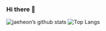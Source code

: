 ### Hi there 👋

![jaeheon’s github stats](https://github-readme-stats.vercel.app/api?username=JasonJeongjaeheon&show_icons=true&theme=tokyonight)
![Top Langs](https://github-readme-stats.vercel.app/api/top-langs/?username=JasonJeongjaeheon&layout=compact&theme=tokyonight)

<!--
**JasonJeongjaeheon/JasonJeongjaeheon** is a ✨ _special_ ✨ repository because its `README.md` (this file) appears on your GitHub profile.

Here are some ideas to get you started:

- 🔭 I’m currently working on ...
- 🌱 I’m currently learning ...
- 👯 I’m looking to collaborate on ...
- 🤔 I’m looking for help with ...
- 💬 Ask me about ...
- 📫 How to reach me: ...
- 😄 Pronouns: ...
- ⚡ Fun fact: ...
-->
